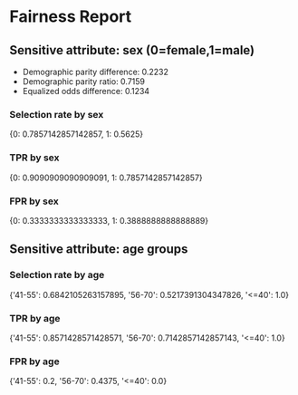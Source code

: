 # Fairness Report

## Sensitive attribute: sex (0=female,1=male)

- Demographic parity difference: 0.2232
- Demographic parity ratio: 0.7159
- Equalized odds difference: 0.1234

### Selection rate by sex
{0: 0.7857142857142857, 1: 0.5625}

### TPR by sex
{0: 0.9090909090909091, 1: 0.7857142857142857}

### FPR by sex
{0: 0.3333333333333333, 1: 0.3888888888888889}

## Sensitive attribute: age groups

### Selection rate by age
{'41-55': 0.6842105263157895, '56-70': 0.5217391304347826, '<=40': 1.0}

### TPR by age
{'41-55': 0.8571428571428571, '56-70': 0.7142857142857143, '<=40': 1.0}

### FPR by age
{'41-55': 0.2, '56-70': 0.4375, '<=40': 0.0}

